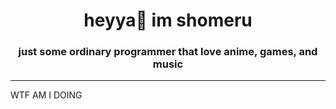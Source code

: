 <h1 align="center">heyya👋 im shomeru</h1>
<h3 align="center">just some ordinary programmer that love anime, games, and music</h3>
<hr>

<div class="justify-content center">
  WTF AM I DOING
</div>

